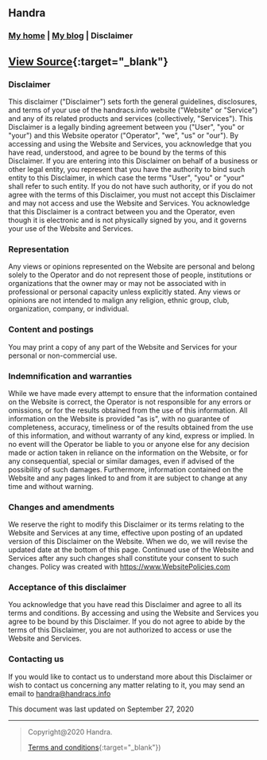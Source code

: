 ## Handra

### [My home](/) | [My blog](/blog) | Disclaimer
## [View Source](https://www.websitepolicies.com/policies/view/ICEFi5oj){:target="_blank"}
### Disclaimer

This disclaimer ("Disclaimer") sets forth the general guidelines, disclosures, and terms of your use of the handracs.info website ("Website" or "Service") and any of its related products and services (collectively, "Services"). This Disclaimer is a legally binding agreement between you ("User", "you" or "your") and this Website operator ("Operator", "we", "us" or "our"). By accessing and using the Website and Services, you acknowledge that you have read, understood, and agree to be bound by the terms of this Disclaimer. If you are entering into this Disclaimer on behalf of a business or other legal entity, you represent that you have the authority to bind such entity to this Disclaimer, in which case the terms "User", "you" or "your" shall refer to such entity. If you do not have such authority, or if you do not agree with the terms of this Disclaimer, you must not accept this Disclaimer and may not access and use the Website and Services. You acknowledge that this Disclaimer is a contract between you and the Operator, even though it is electronic and is not physically signed by you, and it governs your use of the Website and Services.

### Representation

Any views or opinions represented on the Website are personal and belong solely to the Operator and do not represent those of people, institutions or organizations that the owner may or may not be associated with in professional or personal capacity unless explicitly stated. Any views or opinions are not intended to malign any religion, ethnic group, club, organization, company, or individual.

### Content and postings

You may print a copy of any part of the Website and Services for your personal or non-commercial use.

### Indemnification and warranties

While we have made every attempt to ensure that the information contained on the Website is correct, the Operator is not responsible for any errors or omissions, or for the results obtained from the use of this information. All information on the Website is provided "as is", with no guarantee of completeness, accuracy, timeliness or of the results obtained from the use of this information, and without warranty of any kind, express or implied. In no event will the Operator be liable to you or anyone else for any decision made or action taken in reliance on the information on the Website, or for any consequential, special or similar damages, even if advised of the possibility of such damages. Furthermore, information contained on the Website and any pages linked to and from it are subject to change at any time and without warning.

### Changes and amendments

We reserve the right to modify this Disclaimer or its terms relating to the Website and Services at any time, effective upon posting of an updated version of this Disclaimer on the Website. When we do, we will revise the updated date at the bottom of this page. Continued use of the Website and Services after any such changes shall constitute your consent to such changes. Policy was created with https://www.WebsitePolicies.com

### Acceptance of this disclaimer

You acknowledge that you have read this Disclaimer and agree to all its terms and conditions. By accessing and using the Website and Services you agree to be bound by this Disclaimer. If you do not agree to abide by the terms of this Disclaimer, you are not authorized to access or use the Website and Services.

### Contacting us

If you would like to contact us to understand more about this Disclaimer or wish to contact us concerning any matter relating to it, you may send an email to handra@handracs.info

This document was last updated on September 27, 2020

---
> Copyright@2020 Handra.
>
> [Terms and conditions](https://www.websitepolicies.com/policies/view/GHObmNIH){:target="_blank"})